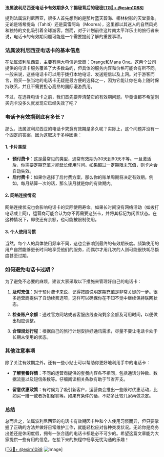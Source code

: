 **法属波利尼西亚电话卡有效期多久？揭秘背后的秘密[[TG💪+ @esim1088](https://t.me/s/esim1088)]**

提到法属波利尼西亚，很多人首先想到的是那片蓝天碧海、椰林树影的天堂景象。无论是塔希提岛（Tahiti）还是莫雷阿岛（Moorea），这里都以其迷人的自然风光和独特的文化吸引着全球游客。然而，对于计划前往这片南太平洋乐土的旅行者来说，电话卡的有效期问题可能是一个需要提前了解的重要事项。

### 法属波利尼西亚电话卡的基本信息

在法属波利尼西亚，主要有两大电信运营商：Orange和Mana One。这两个公司提供的电话卡服务覆盖了大多数岛屿，但具体的服务内容和价格可能会有所不同。一般来说，这些电话卡可以用于拨打本地电话、发送短信以及上网。对于游客而言，购买一张当地的电话卡无疑是最方便的选择之一，因为它能让你在岛上随时保持联系，并且不需要担心高昂的国际漫游费用。

不过，在选择电话卡之前，我们首先要弄清楚它的有效期问题。毕竟谁都不希望刚买完卡没多久就发现它已经失效了吧？

### 电话卡有效期到底有多长？

那么，法属波利尼西亚的电话卡究竟有效期是多久呢？实际上，这个问题并没有一个固定的答案，因为这取决于多种因素：

#### 1. **卡片类型**
   - **预付费卡**：这是最常见的类型，通常有效期为30天到90天不等。一旦激活后，你需要定期充值才能延长使用时间。如果超过一定期限未充值，则卡片会自动失效。
   - **后付费卡**：如果你选择了后付费方案，那么你的账单周期将决定有效期。例如，每月结算一次的话，那么该月就是你的有效期内。

#### 2. **网络连接情况**
   网络连接状况也会影响电话卡的实际使用寿命。如果长时间没有网络活动（如拨打电话或上网），运营商可能会认为你不再需要这张卡，并将其标记为闲置状态。在这种情况下，即使还有余额，也可能被限制使用。

#### 3. **个人使用习惯**
   当然，每个人的具体使用频率不同，这也会影响到最终的有效期长度。频繁使用的用户自然能够更长时间地享受他们的服务，而偶尔才用几次的人则可能很快耗尽额度甚至过期。

### 如何避免电话卡过期？

为了避免不必要的麻烦，建议大家采取以下措施来管理好自己的电话卡：

1. **及时充值**：对于预付费卡来说，记得按照说明定期充值是非常关键的一步。很多运营商提供了自动续费选项，这样可以确保你在不知不觉中继续保持联网状态。
   
2. **检查账户余额**：通过官方网站或者客服热线查询剩余金额及可用时间，以便做出相应调整。
   
3. **合理规划行程**：根据自己的旅行计划安排好通讯需求，尽量不要让电话卡处于长期未使用的状态。

### 其他注意事项

除了关注有效期之外，还有一些小贴士可以帮助你更好地利用手中的电话卡：

- **了解套餐详情**：不同的运营商提供的套餐内容各不相同，包括通话分钟数、数据流量以及短信条数等。仔细阅读相关条款有助于节省开支。
  
- **留意优惠政策**：有时候为了吸引新客户，运营商会推出一些限时优惠活动，比如买一赠一或者折扣促销等。如果有条件的话，不妨多比较几家再做决定。

### 总结

总而言之，法属波利尼西亚的电话卡有效期因卡种和个人使用习惯而异，但只要掌握了正确的方法并做好日常维护工作，就能轻松应对各种突发状况。无论你是商务出差还是休闲度假，拥有一张合适的电话卡都是必不可少的。希望这篇文章能为大家提供一些有用的信息，在接下来的旅程中畅享无忧沟通的乐趣！

[[TG💪+ @esim1088](https://t.me/s/esim1088) ![Image](https://i.postimg.cc/4NQfJmqS/Snipaste-2025-05-13-00-14-12.png)]